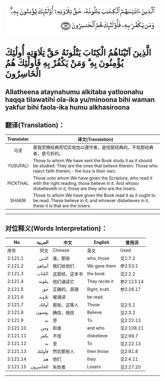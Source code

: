![002:121](images/002_121.gif)

#   الَّذِينَ آتَيْنَاهُمُ الْكِتَابَ يَتْلُونَهُ حَقَّ تِلَاوَتِهِ أُولَٰئِكَ يُؤْمِنُونَ بِهِ ۗ وَمَنْ يَكْفُرْ بِهِ فَأُولَٰئِكَ هُمُ الْخَاسِرُونَ 

## Allatheena ataynahumu alkitaba yatloonahu haqqa tilawatihi ola-ika yu/minoona bihi waman yakfur bihi faola-ika humu alkhasiroona

## 翻译(Translation)：

| Translator | 译文(Translation)                                            |
|:----------:| ------------------------------------------------------------ |
| 马坚       | 蒙我赏赐经典而切实地加以遵守者，是信那经典的。不信那经典者，是亏折的。 |
| YUSUFALI   | Those to whom We have sent the Book study it as it should be studied: They are the ones that believe therein: Those who reject faith therein,- the loss is their own. |
| PICKTHAL   | Those unto whom We have given the Scripture, who read it with the right reading, those believe in it. And whoso disbelieveth in it, those are they who are the losers. |
| SHAKIR     | Those to whom We have given the Book read it as it ought to be read. These believe in it; and whoever disbelieves in it, these it is that are the losers. |

---

## 对位释义(Words Interpretation)：

| No       | العربية  | 中文           | English        | 曾用词     |
| -------- | --------:| -------------- | -------------- | ---------- |
| 序号     | 阿文     | Chinese        | 英文           | Used     |
| 2:121.1  | الذين    | 谁，那些       | who, those     | 见1:7.2    |
| 2:121.2  | آتيناهم  | 我们给他们     | We gave them   | 参2:53.2   |
| 2:121.3  | الكتاب   | 这部经，这本书 | the book       | 见2:2.2    |
| 2:121.4  | يتلونه   | 他们诵读它     | They recite it | 参2:113.14 |
| 2:121.5  | حق       | 正确的，真理   | Right, truth   | 参2:26.17  |
| 2:121.6  | تلاوته   | 被诵读         | be read        |            |
| 2:121.7  | أولئك    | 那些，这等人   | Those          | 见2:5.1    |
| 2:121.8  | يؤمنون   | 确信，相信     | Believe        | 见2:3.2    |
| 2:121.9  | به       | 至             | To             | 见2:22.13  |
| 2:121.10 | ومن      | 和谁           | and who        | 见2:108.11 |
| 2:121.11 | يكفر     | 不信           | disbelieve     | 见2:99.7   |
| 2:121.12 | به       | 至             | To             | 见2:22.13  |
| 2:121.13 | فأولئك   | 然后那些人     | then those     | 见2:81.8   |
| 2:121.14 | هم       | 他们           | they           | 见2:4.11   |
| 2:121.15 | الخاسرون | 失败者         | Losers         | 见2:27.20  |

---
